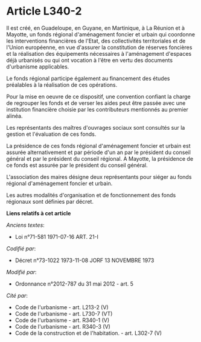 # Article L340-2

Il est créé, en Guadeloupe, en Guyane, en Martinique, à La Réunion et à Mayotte, un fonds régional d'aménagement foncier et
urbain qui coordonne les interventions financières de l'Etat, des collectivités territoriales et de l'Union européenne, en
vue d'assurer la constitution de réserves foncières et la réalisation des équipements nécessaires à l'aménagement d'espaces
déjà urbanisés ou qui ont vocation à l'être en vertu des documents d'urbanisme applicables.

Le fonds régional participe également au financement des études préalables à la réalisation de ces opérations.

Pour la mise en oeuvre de ce dispositif, une convention confiant la charge de regrouper les fonds et de verser les aides peut
être passée avec une institution financière choisie par les contributeurs mentionnés au premier alinéa.

Les représentants des maîtres d'ouvrages sociaux sont consultés sur la gestion et l'évaluation de ces fonds.

La présidence de ces fonds régional d'aménagement foncier et urbain est assurée alternativement et par période d'un an par le
président du conseil général et par le président du conseil régional. A Mayotte, la présidence de ce fonds est assurée par le
président du conseil général.

L'association des maires désigne deux représentants pour siéger au fonds régional d'aménagement foncier et urbain.

Les autres modalités d'organisation et de fonctionnement des fonds régionaux sont définies par décret.

**Liens relatifs à cet article**

_Anciens textes_:

  - Loi n°71-581 1971-07-16 ART. 21-I

_Codifié par_:

  - Décret n°73-1022 1973-11-08 JORF 13 NOVEMBRE 1973

_Modifié par_:

  - Ordonnance n°2012-787 du 31 mai 2012 - art. 5

_Cité par_:

  - Code de l'urbanisme - art. L213-2 (V)
  - Code de l'urbanisme - art. L730-7 (VT)
  - Code de l'urbanisme - art. R340-1 (V)
  - Code de l'urbanisme - art. R340-3 (V)
  - Code de la construction et de l'habitation. - art. L302-7 (V)
